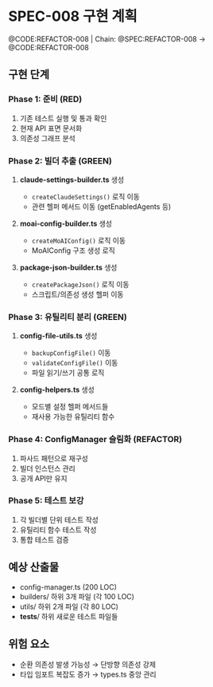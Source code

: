 # SPEC-008 구현 계획

@CODE:REFACTOR-008 | Chain: @SPEC:REFACTOR-008 -> @CODE:REFACTOR-008

## 구현 단계

### Phase 1: 준비 (RED)
1. 기존 테스트 실행 및 통과 확인
2. 현재 API 표면 문서화
3. 의존성 그래프 분석

### Phase 2: 빌더 추출 (GREEN)
1. **claude-settings-builder.ts** 생성
   - `createClaudeSettings()` 로직 이동
   - 관련 헬퍼 메서드 이동 (getEnabledAgents 등)

2. **moai-config-builder.ts** 생성
   - `createMoAIConfig()` 로직 이동
   - MoAIConfig 구조 생성 로직

3. **package-json-builder.ts** 생성
   - `createPackageJson()` 로직 이동
   - 스크립트/의존성 생성 헬퍼 이동

### Phase 3: 유틸리티 분리 (GREEN)
1. **config-file-utils.ts** 생성
   - `backupConfigFile()` 이동
   - `validateConfigFile()` 이동
   - 파일 읽기/쓰기 공통 로직

2. **config-helpers.ts** 생성
   - 모드별 설정 헬퍼 메서드들
   - 재사용 가능한 유틸리티 함수

### Phase 4: ConfigManager 슬림화 (REFACTOR)
1. 파사드 패턴으로 재구성
2. 빌더 인스턴스 관리
3. 공개 API만 유지

### Phase 5: 테스트 보강
1. 각 빌더별 단위 테스트 작성
2. 유틸리티 함수 테스트 작성
3. 통합 테스트 검증

## 예상 산출물
- config-manager.ts (200 LOC)
- builders/ 하위 3개 파일 (각 100 LOC)
- utils/ 하위 2개 파일 (각 80 LOC)
- __tests__/ 하위 새로운 테스트 파일들

## 위험 요소
- 순환 의존성 발생 가능성 → 단방향 의존성 강제
- 타입 임포트 복잡도 증가 → types.ts 중앙 관리
